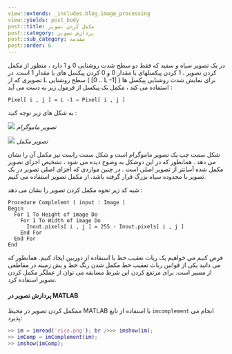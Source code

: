 ```yaml
---
view::extends: _includes.blog.image_processing
view::yields: post_body
post::title: مکمل کردن تصویر
post::category: پردازش تصویر
post::sub_category: مقدمه
post::order: 6
---
```


در یک تصویر سیاه و سفید که فقط دو سطح شدت روشنایی 0 و 1 دارد ، منظور از مکمل کردن تصویر ، 1 کردن پیکسلهای با مقدار 0 و 0 کردن پیکسل های با مقدار 1 است. در تصویری که از L سطح روشنایی ( [0 .. L -1] ) برای نمایش شدت روشنایی پیکسل ها استفاده می کند ، مکمل یک پیکسل از فرمول زیر به دست می آید :

```
Pixel[ i , j ] = L -1 – Pixel[ i , j ]
```

به شکل های زیر توجه کنید :

![](@url('assets/images/image-processing/mamograme.jpg'))
*تصویر ماموگرام*

![](@url('assets/images/image-processing/mamogram_c.jpg'))
*تصویر مکمل*

 شکل سمت چپ یک تصویر ماموگرام است و شکل سمت راست نیز مکمل آن را نشان می دهد . همانطور که در این دوشکل به وضوح دیده می شود ، تشخیص اجزای تصویر مکمل شده آسانتر از تصویر اصلی است . در چنین مواردی که اجزای اصلی تصویر در یک تصویر با محدوده سیاه بزرگ قرار گرفته باشد، از مکمل تصویر استفاده می کنیم.

شبه کد زیر نحوه مکمل کردن تصویر را نشان می دهد :
‍‍‍‍‍
```basic
Procedure Complelemt ( input : Image )
Begin
  For 1 To Height of image Do
    For 1 To Width of image Do
      Inout.pixels[ i , j ] = 255 - Inout.pixels[ i , j ]
    End For
  End For
End
```

فرض کنیم می خواهیم یک ربات تعقیب خط با استفاده از دوربین ایجاد کنیم. همانطور که می دانید یکی از قوانین ربات تعقیب خط مکمل شدن رنگ خط و پش زمینه در مقاطعی از مسیر است. برای مرتفع کردن این شرط مسابقه می توان از عملگر مکمل کردن تصویر استفاده کرد.

#### پردازش تصویر در MATLAB

ممکمل کردن تصویر در محیط MATLAB با استفاده از تابع `imcomplement` انجام می پذیرد:

```matlab
>> im = imread('rice.png'); br />>> imshow(im);
>> imComp = imComplement(im);
>> imshow(imComp);
```